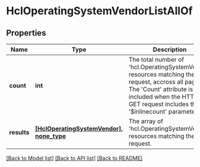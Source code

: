 # HclOperatingSystemVendorListAllOf

## Properties
Name | Type | Description | Notes
------------ | ------------- | ------------- | -------------
**count** | **int** | The total number of &#39;hcl.OperatingSystemVendor&#39; resources matching the request, accross all pages. The &#39;Count&#39; attribute is included when the HTTP GET request includes the &#39;$inlinecount&#39; parameter. | [optional] 
**results** | [**[HclOperatingSystemVendor], none_type**](HclOperatingSystemVendor.md) | The array of &#39;hcl.OperatingSystemVendor&#39; resources matching the request. | [optional] 

[[Back to Model list]](../README.md#documentation-for-models) [[Back to API list]](../README.md#documentation-for-api-endpoints) [[Back to README]](../README.md)


